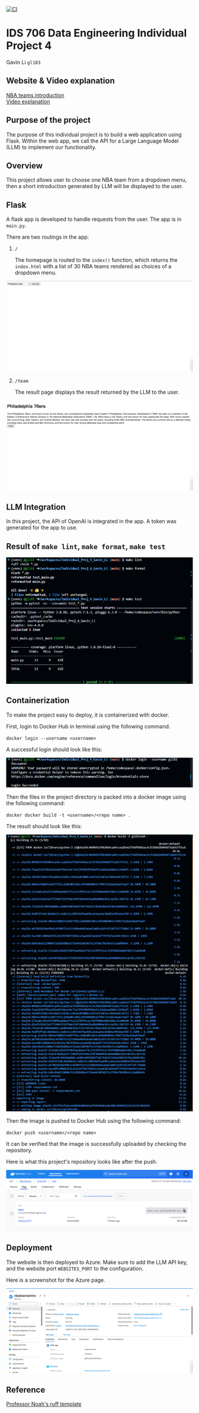 [![CI](https://github.com/nogibjj/Individual_Proj_4_Gavin_Li/actions/workflows/cicd.yml/badge.svg)](https://github.com/nogibjj/Individual_Proj_4_Gavin_Li/actions/workflows/cicd.yml)
# IDS 706 Data Engineering Individual Project 4

Gavin Li `gl183`

## Website & Video explanation
[NBA teams introduction](nbateamsintro.azurewebsites.net)<br />[Video explanation](https://www.youtube.com)

## Purpose of the project

The purpose of this individual project is to build a web application using Flask. Within the web app, we call the API for a Large Language Model (LLM) to implement our functionality.

## Overview

This project allows user to choose one NBA team from a dropdown menu, then a short introduction generated by LLM will be displayed to the user.

## Flask

A flask app is developed to handle requests from the user. The app is in `main.py`.

There are two routings in the app: 

1. `/`

    The homepage is routed to the `index()` function, which returns the `index.html` with a list of 30 NBA teams rendered as choices of a dropdown menu.

![index_page](./resources/index.png)

2. `/team`
    
    The result page displays the result returned by the LLM to the user.

![result_page](./resources/rslt_page.png)

## LLM Integration

In this project, the API of OpenAI is integrated in the app. A token was generated for the app to use.

## Result of `make lint`, `make format`, `make test`

![rslt](./resources/rslt.png)

## Containerization

To make the project easy to deploy, it is containerized with docker.

First, login to Docker Hub in terminal using the following command.

`docker login --username <username>`

A successful login should look like this:

![dockerhub_login](./resources/docker_login.png)

Then the files in the project directory is packed into a docker image using the following command:

`docker docker build -t <username>/<repo name> .`

The result should look like this:

![docker_image_result](./resources/docker_img_rslt.png)

Then the image is pushed to Docker Hub using the following command:

`docker push <username>/<repo name>`

It can be verified that the image is successfully uploaded by checking the repository.

Here is what this project's repository looks like after the push.

![docker_hub_repo](./resources/dockehub.png)

## Deployment

The website is then deployed to Azure. Make sure to add the LLM API key, and the website port `WEBSITES_PORT` to the configuration.

Here is a screenshot for the Azure page.

![azure](./resources/nbateamsintro.png)

## Reference
[Professor Noah's ruff template](https://github.com/nogibjj/python-ruff-template)





